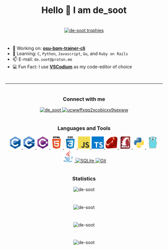 <h1 align="center">Hello 👋 I am de_soot</h1>

#

<p align="center">
  <a href="https://github.com/ryo-ma/github-profile-trophy"><img src="https://github-profile-trophy.vercel.app/?username=de-soot&margin-w=16&theme=monokai" alt="de-soot trophies""/></a>
</p>

#

- 🔭 Working on: **[osu-bpm-trainer-cli](https://github.com/de-soot/osu-bpm-trainer-cli)**
- 🌱 Learning: `C`, `Python`, `Javascript`, `Go`, and `Ruby on Rails`
- 📫 E-mail: `de.soot@proton.me`
- 💻 Fun Fact: I use **[VSCodium](https://vscodium.com/)** as my code-editor of choice

#

---

#

<h3 align="center">Connect with me</h3>
<p align="center">
  <a href="https://twitter.com/de_soot" target="blank">
    <img src="https://raw.githubusercontent.com/rahuldkjain/github-profile-readme-generator/master/src/images/icons/Social/twitter.svg" alt="de_soot" height="30" width="40"/>
  </a>
  
  <a href="https://www.youtube.com/c/ucwwffxqq2xcobjcxx9sexww" target="blank">
    <img src="https://raw.githubusercontent.com/rahuldkjain/github-profile-readme-generator/master/src/images/icons/Social/youtube.svg" alt="ucwwffxqq2xcobjcxx9sexww" height="30" width="40"/>
  </a>
</p>

#

<h3 align="center">Languages and Tools</h3>
<p align="center">
  <a href="https://www.cprogramming.com/" target="_blank" rel="noreferrer">
    <img src="https://raw.githubusercontent.com/devicons/devicon/master/icons/c/c-original.svg" alt="C" width="40" height="40"/>
  </a>
  <a href="https://cplusplus.com/" target="_blank" rel="noreferrer">
    <img src="https://raw.githubusercontent.com/devicons/devicon/master/icons/cplusplus/cplusplus-original.svg" alt="C++" width="40" height="40"/>
  </a>
  <a href="https://learn.microsoft.com/en-us/dotnet/csharp/" target="_blank" rel="noreferrer">
    <img src="https://raw.githubusercontent.com/devicons/devicon/master/icons/csharp/csharp-original.svg" alt="C#" width="40" height="40"/>
  </a>
  <a href="https://html.com/" target="_blank" rel="noreferrer">
    <img src="https://raw.githubusercontent.com/devicons/devicon/master/icons/html5/html5-original-wordmark.svg" alt="HTML5" width="40" height="40"/>
  </a>
  <a href="https://www.w3schools.com/css/" target="_blank" rel="noreferrer">
    <img src="https://raw.githubusercontent.com/devicons/devicon/master/icons/css3/css3-original-wordmark.svg" alt="CSS3" width="40" height="40"/>
  </a>
  <a href="https://developer.mozilla.org/en-US/docs/Web/JavaScript" target="_blank" rel="noreferrer">
    <img src="https://raw.githubusercontent.com/devicons/devicon/master/icons/javascript/javascript-original.svg" alt="Javascript" width="40" height="40"/>
  </a>
  <a href="https://www.typescriptlang.org/" target="_blank" rel="noreferrer">
    <img src="https://raw.githubusercontent.com/devicons/devicon/master/icons/typescript/typescript-original.svg" alt="Typescript" width="40" height="40"/>
  </a>
  <a href="https://www.ruby-lang.org/en/" target="_blank" rel="noreferrer">
    <img src="https://raw.githubusercontent.com/devicons/devicon/master/icons/ruby/ruby-original.svg" alt="Ruby" width="40" height="40"/>
  </a>
  <a href="https://rubyonrails.org" target="_blank" rel="noreferrer">
    <img src="https://raw.githubusercontent.com/devicons/devicon/master/icons/rails/rails-original-wordmark.svg" alt="Rails" width="40" height="40"/>
  </a>
  <a href="https://www.python.org" target="_blank" rel="noreferrer">
    <img src="https://raw.githubusercontent.com/devicons/devicon/master/icons/python/python-original.svg" alt="Python" width="40" height="40"/>
  </a>
  <a href="https://golang.org" target="_blank" rel="noreferrer">
    <img src="https://raw.githubusercontent.com/devicons/devicon/master/icons/go/go-original.svg" alt="Go" width="40" height="40"/>
  </a>
  <a href="https://www.java.com" target="_blank" rel="noreferrer">
    <img src="https://raw.githubusercontent.com/devicons/devicon/master/icons/java/java-original.svg" alt="Java" width="40" height="40"/>
  </a>
  <a href="https://www.sqlite.org/" target="_blank" rel="noreferrer">
    <img src="https://www.vectorlogo.zone/logos/sqlite/sqlite-icon.svg" alt="SQLite" width="40" height="40"/>
  </a>
  <a href="https://git-scm.com/" target="_blank" rel="noreferrer">
    <img src="https://www.vectorlogo.zone/logos/git-scm/git-scm-icon.svg" alt="Git" width="40" height="40"/>
  </a>
</p>

#

<h3 align="center">Statistics</h3>
<p align="center"><img src="https://github-readme-stats.vercel.app/api?username=de-soot&show_icons=true&theme=monokai" alt="de-soot"/></p>

#

<p align="center"><img src="https://github-readme-streak-stats.herokuapp.com/?user=de-soot&theme=monokai" alt="de-soot"/></p>

#

<p align="center"><img src="https://github-readme-stats.vercel.app/api/top-langs?username=de-soot&show_icons=true&theme=monokai" alt="de-soot"/></p>

#

<p align="center"><img src="https://komarev.com/ghpvc/?username=de-soot&label=Profile%20views&color=0e75b6&style=flat" alt="de-soot"/></p>
